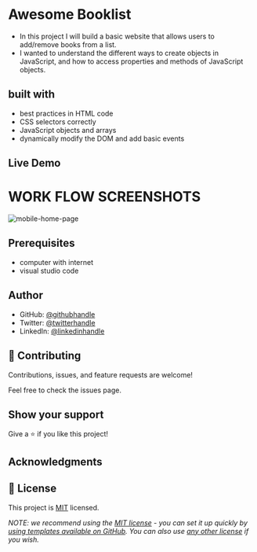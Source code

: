 # Awesome Booklist
- In this project I will  build a basic website that allows users to add/remove books from a list.
- I wanted to understand the different ways to create objects in JavaScript, and how to access properties and methods of JavaScript objects.



## built with
- best practices in HTML code
- CSS selectors correctly
- JavaScript objects and arrays
- dynamically modify the DOM and add basic events

## Live Demo

# WORK FLOW SCREENSHOTS
![mobile-home-page](./images/mobile-home-page.JPG)

## Prerequisites
- computer with internet
- visual studio code

## Author
- GitHub: [@githubhandle](https://github.com/MohamedHNoor)
- Twitter: [@twitterhandle](https://twitter.com/MohamedHNoor)
- LinkedIn: [@linkedinhandle](https://www.linkedin.com/in/mohamedhnoor/)

## 🤝 Contributing
Contributions, issues, and feature requests are welcome!

Feel free to check the issues page.

## Show your support
Give a ⭐️ if you like this project!

## Acknowledgments

## 📝 License

This project is [MIT](MIT.md) licensed.

_NOTE: we recommend using the [MIT license](https://choosealicense.com/licenses/mit/) - you can set it up quickly by [using templates available on GitHub](https://docs.github.com/en/communities/setting-up-your-project-for-healthy-contributions/adding-a-license-to-a-repository). You can also use [any other license](https://choosealicense.com/licenses/) if you wish._